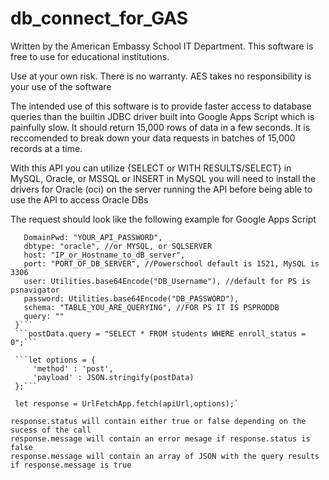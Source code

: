 # db_connect_for_GAS
Written by the American Embassy School IT Department.
This software is free to use for educational institutions.

Use at your own risk.  There is no warranty.  AES takes no responsibility is your use of the software

The intended use of this software is to provide faster access to database queries than the builtin JDBC
driver built into Google Apps Script which is painfully slow.  It should return 15,000 rows of data in a few seconds.
It is reccomended to break down your data requests in batches of 15,000 records at a time.

With this API you can utilize {SELECT or WITH RESULTS/SELECT} in MySQL, Oracle, or MSSQL or INSERT in MySQL
you will need to install the drivers for Oracle (oci) on the server running the API before being able to use the API to access Oracle DBs

The request should look like the following example for Google Apps Script


   ```let postData: {
      DomainPwd: "YOUR_API_PASSWORD",
      dbtype: "oracle", //or MYSQL, or SQLSERVER
      host: "IP_or_Hostname_to_dB_server",
      port: "PORT_OF_DB_SERVER", //Powerschool default is 1521, MySQL is 3306
      user: Utilities.base64Encode("DB_Username"), //default for PS is psnavigator
      password: Utilities.base64Encode("DB_PASSWORD"),
      schema: "TABLE_YOU_ARE_QUERYING", //FOR PS IT IS PSPRODDB
      query: ""
    }```
    ```postData.query = "SELECT * FROM students WHERE enroll_status = 0";```

    ```let options = {
        'method' : 'post',
        'payload' : JSON.stringify(postData)
    };```

    let response = UrlFetchApp.fetch(apiUrl,options);`

response.status will contain either true or false depending on the sucess of the call
response.message will contain an error mesage if response.status is false
response.message will contain an array of JSON with the query results if response.message is true
